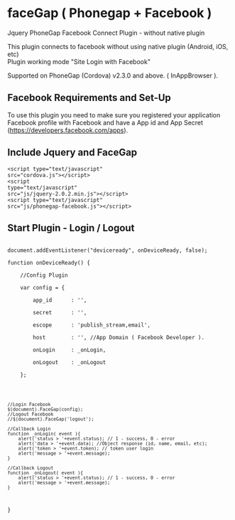 faceGap ( Phonegap + Facebook )
===============================

Jquery PhoneGap Facebook Connect Plugin - without native plugin

This plugin connects to facebook without using native plugin (Android, iOS, etc)<br>
Plugin working mode "Site Login with Facebook"


Supported on PhoneGap (Cordova) v2.3.0 and above. ( InAppBrowser ).

Facebook Requirements and Set-Up
--------------------------------

To use this plugin you need to make sure you registered your application Facebook profile with Facebook and have a App id and App Secret  (https://developers.facebook.com/apps).

Include Jquery and FaceGap
--------------------------

<code>&lt;script type="text/javascript" src="cordova.js"&gt;&lt;/script&gt;</code><br>
<code>&lt;script type="text/javascript" src="js/jquery-2.0.2.min.js"&gt;&lt;/script&gt;</code><br>
<code>&lt;script type="text/javascript" src="js/phonegap-facebook.js"&gt;&lt;/script&gt;</code>

Start Plugin - Login / Logout
-----------------------------

<code>
document.addEventListener("deviceready", onDeviceReady, false);<br>
function onDeviceReady() {<br>
	//Config Plugin<br>
	var config = {<br>
		app_id		: '',<br>
		secret		: '',<br>
		escope		: 'publish_stream,email',<br>
		host		: '', //App Domain ( Facebook Developer ).<br>
		onLogin 	: _onLogin,<br>
		onLogout 	: _onLogout<br>
	};<br><br>
	
	//Login Facebook
	$(document).FaceGap(config);
	//Logout Facebook
	//$(document).FaceGap('logout');
	
	//Callback Login
	function _onLogin( event ){		
		alert('status > '+event.status); // 1 - success, 0 - error
		alert('data > '+event.data); //Object response (id, name, email, etc);
		alert('token > '+event.token); // token user login
		alert('message > '+event.message);	
	}
	
	//Callback Logout
	function _onLogout( event ){
		alert('status > '+event.status); // 1 - success, 0 - error
		alert('message > '+event.message);
	}	
}
<code>
